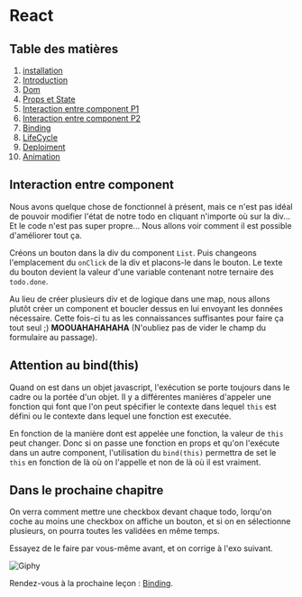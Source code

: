 # React

## Table des matières

1. [installation](./Installation.md) 
2. [Introduction](./introduction.md) 
3. [Dom](./Dom.md)
4. [Props et State](./PropsEtState.md)
5. [Interaction entre component P1](./InteractionEntreComponentPartie1.md) 
6. [Interaction entre component P2](./InteractionEntreComponentPartie2.md) 
7. [Binding](./Binding.md)
8. [LifeCycle](./LifeCycle.md)
9. [Deploiment](./Deploiment.md)
10. [Animation](./Animations.md)

## Interaction entre component

Nous avons quelque chose de fonctionnel à présent, mais ce n'est pas idéal de pouvoir modifier l'état de notre todo en cliquant n'importe où sur la div... Et le code n'est pas super propre... Nous allons voir comment il est possible d'améliorer tout ça.

Créons un bouton dans la div du component `List`. Puis changeons l'emplacement du `onClick` de la div et placons-le dans le bouton. Le texte du bouton devient la valeur d'une variable contenant notre ternaire des `todo.done`.

Au lieu de créer plusieurs div et de logique dans une map, nous allons plutôt créer un component et boucler dessus en lui envoyant les données nécessaire. Cette fois-ci tu as les connaissances suffisantes pour faire ça tout seul ;) **MOOUAHAHAHAHA** (N'oubliez pas de vider le champ du formulaire au passage).

## Attention au bind(this)

Quand on est dans un objet javascript, l'exécution se porte toujours dans le cadre ou la portée d'un objet. Il y a différentes manières d'appeler une fonction qui font que l'on peut spécifier le contexte dans lequel `this` est défini ou le contexte dans lequel une fonction est executée. 

En fonction de la manière dont est appelée une fonction, la valeur de `this` peut changer. Donc si on passe une fonction en props et qu'on l'exécute dans un autre component, l'utilisation du `bind(this)` permettra de set le `this` en fonction de là où on l'appelle et non de là où il est vraiment.

## Dans le prochaine chapitre

On verra comment mettre une checkbox devant chaque todo, lorqu'on coche au moins une checkbox on affiche un bouton, et si on en sélectionne plusieurs, on pourra toutes les validées en même temps.

Essayez de le faire par vous-même avant, et on corrige à l'exo suivant.

![Giphy](https://media.giphy.com/media/3o6fJ5z2bgCLBshZUA/giphy.gif)

Rendez-vous à la prochaine leçon : [Binding](./Binding.md).
